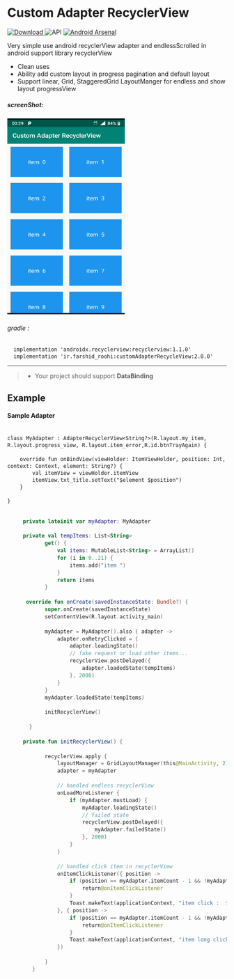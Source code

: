 # Custom Adapter RecyclerView

[ ![Download](https://api.bintray.com/packages/farshidroohi/CustomAdapterRecyclerview/CustomAdapterRecyclerview/images/download.svg?version=1.0.5) ](https://bintray.com/farshidroohi/CustomAdapterRecyclerview/CustomAdapterRecyclerview/1.0.5/link)
  ![API](https://img.shields.io/badge/API-14%2B-blue.svg?style=flat) [![Android Arsenal](https://img.shields.io/badge/Android%20Arsenal-Custom%20Adapter%20RecyclerView-blue.svg?style=flat)](https://android-arsenal.com/details/1/7759)



Very simple use android recyclerView adapter and endlessScrolled in android support library recyclerView 

- Clean uses
- Ability add custom layout in progress pagination and default layout
- Support linear, Grid, StaggeredGrid LayoutManger for endless and show layout progressView

##### screenShot: 
 
 <img src="https://raw.githubusercontent.com/FarshidRoohi/CustomAdapterRecyclerview/master/art/custom_adapter.gif" alt="screen show" width="270px" height="450px">


 ###### gradle :   
  
```Gradle  
  implementation 'androidx.recyclerview:recyclerview:1.1.0'
  implementation 'ir.farshid_roohi:customAdapterRecycleView:2.0.0'
 ```  
 <hr>
 
> - Your project should support **DataBinding** 

## Example

#### Sample Adapter 

```Kotiln

class MyAdapter : AdapterRecyclerView<String?>(R.layout.my_item, R.layout.progress_view, R.layout.item_error,R.id.btnTrayAgain) {

    override fun onBindView(viewHolder: ItemViewHolder, position: Int, context: Context, element: String?) {
        val itemView = viewHolder.itemView
        itemView.txt_title.setText("$element $position")
    }

}
```

```Kotlin

     private lateinit var myAdapter: MyAdapter

     private val tempItems: List<String>
            get() {
                val items: MutableList<String> = ArrayList()
                for (i in 0..21) {
                    items.add("item ")
                }
                return items
            }
    
      override fun onCreate(savedInstanceState: Bundle?) {
            super.onCreate(savedInstanceState)
            setContentView(R.layout.activity_main)
    
            myAdapter = MyAdapter().also { adapter ->
                adapter.onRetryClicked = {
                    adapter.loadingState()
                    // fake request or load other items...
                    recyclerView.postDelayed({
                        adapter.loadedState(tempItems)
                    }, 2000)
                }
            }
            myAdapter.loadedState(tempItems)
    
            initRecyclerView()
    
       }
    
     private fun initRecyclerView() {
    
            recyclerView.apply {
                layoutManager = GridLayoutManager(this@MainActivity, 2)
                adapter = myAdapter
    
                // handled endless recyclerView
                onLoadMoreListener {
                    if (myAdapter.mustLoad) {
                        myAdapter.loadingState()
                        // failed state
                        recyclerView.postDelayed({
                            myAdapter.failedState()
                        }, 2000)
                    }
                }
    
                // handled click item in recyclerView
                onItemClickListener({ position ->
                    if (position == myAdapter.itemCount - 1 && !myAdapter.mustLoad) {
                        return@onItemClickListener
                    }
                    Toast.makeText(applicationContext, "item click :  ${myAdapter.getItem(position)}$position", Toast.LENGTH_SHORT).show()
                }, { position ->
                    if (position == myAdapter.itemCount - 1 && !myAdapter.mustLoad) {
                        return@onItemClickListener
                    }
                    Toast.makeText(applicationContext, "item long click :  ${myAdapter.getItem(position)}$position", Toast.LENGTH_SHORT).show()
                })
    
            }
        }
```
